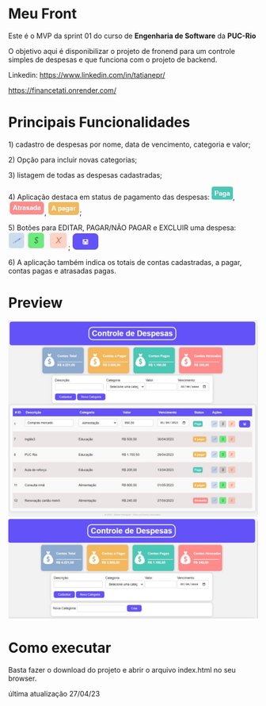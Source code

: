 # Meu Front

Este é o MVP da sprint 01 do curso de **Engenharia de Software** da **PUC-Rio**

O objetivo aqui é disponibilizar o projeto de fronend para um controle simples de despesas e que funciona com o projeto de backend.

Linkedin: https://www.linkedin.com/in/tatianepr/

https://financetati.onrender.com/

# Principais Funcionalidades

<p> 1) cadastro de despesas por nome, data de vencimento, categoria e valor;</p>
<p> 2) Opção para incluir novas categorias;</p>
<p> 3) listagem de todas as despesas cadastradas; </p>
<p> 4) Aplicação destaca em status de pagamento das despesas: <img src="img/preview-paga.jpg">, <img src="img/preview-atrasada.jpg">, <img src="img/preview-apagar.jpg">;</p>
<p> 5) Botões para EDITAR, PAGAR/NÃO PAGAR e EXCLUIR uma despesa: <img src="img/preview-acoes.jpg">; <img src="img/preview-salvar.jpg"></p>
<p> 6) A aplicação também indica os totais de contas cadastradas, a pagar, contas pagas e atrasadas pagas. </p>

# Preview

<img src="img/preview.jpg" width="635px">

<img src="img/preview2.jpg" width="635px">

# Como executar

Basta fazer o download do projeto e abrir o arquivo index.html no seu browser.

última atualização 27/04/23